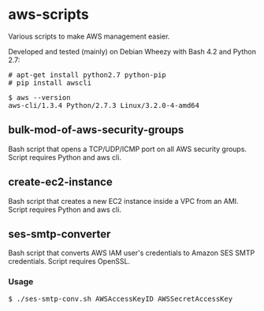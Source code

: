 # aws-scripts
Various scripts to make AWS management easier.

Developed and tested (mainly) on Debian Wheezy with Bash 4.2 and Python 2.7:

<pre># apt-get install python2.7 python-pip
# pip install awscli</pre>

<pre>$ aws --version
aws-cli/1.3.4 Python/2.7.3 Linux/3.2.0-4-amd64</pre>

## bulk-mod-of-aws-security-groups
Bash script that opens a TCP/UDP/ICMP port on all AWS security groups. Script requires Python and aws cli.

## create-ec2-instance
Bash script that creates a new EC2 instance inside a VPC from an AMI. Script requires Python and aws cli.

## ses-smtp-converter
Bash script that converts AWS IAM user's credentials to Amazon SES SMTP credentials. Script requires OpenSSL.

### Usage
<pre>$ ./ses-smtp-conv.sh AWSAccessKeyID AWSSecretAccessKey</pre>
